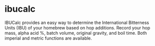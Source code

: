 # ibucalc

IBUCalc provides an easy way to determine the International Bitterness Units (IBU) of your homebrew based on hop additions. Record your hop mass, alpha acid %, batch volume, original gravity, and boil time. Both imperial and metric functions are available.
